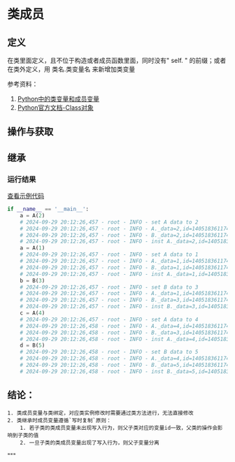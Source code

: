 # 类成员

## 定义
在类里面定义，且不位于构造或者成员函数里面，同时没有" self. " 的前缀；或者在类外定义，用 类名.类变量名 来新增加类变量

参考资料：  
1. [Python中的类变量和成员变量](https://www.cnblogs.com/jack-nie-23/p/16381024.html)
2. [Python官方文档-Class对象](https://docs.python.org/zh-cn/3/tutorial/classes.html#class-objects)

## 操作与获取

## 继承

### 运行结果

[查看示例代码](./class_members.py)
```python 
if __name__ == '__main__':
    a = A(2)
    # 2024-09-29 20:12:26,457 - root - INFO - set A data to 2
    # 2024-09-29 20:12:26,457 - root - INFO - A._data=2,id=140518361174720
    # 2024-09-29 20:12:26,457 - root - INFO - B._data=2,id=140518361174720
    # 2024-09-29 20:12:26,457 - root - INFO - inst A._data=2,id=140518361174720
    a = A(1)
    # 2024-09-29 20:12:26,457 - root - INFO - set A data to 1
    # 2024-09-29 20:12:26,457 - root - INFO - A._data=1,id=140518361174744
    # 2024-09-29 20:12:26,457 - root - INFO - B._data=1,id=140518361174744
    # 2024-09-29 20:12:26,457 - root - INFO - inst A._data=1,id=140518361174744
    b = B(3)
    # 2024-09-29 20:12:26,457 - root - INFO - set B data to 3
    # 2024-09-29 20:12:26,457 - root - INFO - A._data=1,id=140518361174744
    # 2024-09-29 20:12:26,457 - root - INFO - B._data=3,id=140518361174696
    # 2024-09-29 20:12:26,457 - root - INFO - inst B._data=3,id=140518361174696
    c = A(4)
    # 2024-09-29 20:12:26,457 - root - INFO - set A data to 4
    # 2024-09-29 20:12:26,458 - root - INFO - A._data=4,id=140518361174672
    # 2024-09-29 20:12:26,458 - root - INFO - B._data=3,id=140518361174696
    # 2024-09-29 20:12:26,458 - root - INFO - inst A._data=4,id=140518361174672
    d = B(5)
    # 2024-09-29 20:12:26,458 - root - INFO - set B data to 5
    # 2024-09-29 20:12:26,458 - root - INFO - A._data=4,id=140518361174672
    # 2024-09-29 20:12:26,458 - root - INFO - B._data=5,id=140518361174648
    # 2024-09-29 20:12:26,458 - root - INFO - inst B._data=5,id=140518361174648
```


## 结论：
    1. 类成员变量与类绑定，对应类实例修改时需要通过类方法进行，无法直接修改
    2. 类继承时成员变量遵循`写时复制`原则：
        1. 若子类的类成员变量未出现写入行为，则父子类对应的变量id一致，父类的操作会影响到子类的值
        2. 一旦子类的类成员变量出现了写入行为，则父子变量分离
"""